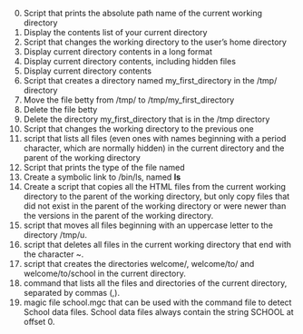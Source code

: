 0. Script that prints the absolute path name of the current working directory
1. Display the contents list of your current directory
2. Script that changes the working directory to the user’s home directory
3. Display current directory contents in a long format
4. Display current directory contents, including hidden files
5. Display current directory contents
6. Script that creates a directory named my_first_directory in the /tmp/ directory
7. Move the file betty from /tmp/ to /tmp/my_first_directory
8. Delete the file betty 
9. Delete the directory my_first_directory that is in the /tmp directory
10. Script that changes the working directory to the previous one
11. script that lists all files (even ones with names beginning with a period character, which are normally hidden) in the current directory and the parent of the working directory
12. Script that prints the type of the file named
13. Create a symbolic link to /bin/ls, named __ls__ 
14. Create a script that copies all the HTML files from the current working directory to the parent of the working directory, but only copy files that did not exist in the parent of the working directory or were newer than the versions in the parent of the working directory.
15. script that moves all files beginning with an uppercase letter to the directory /tmp/u.
16. script that deletes all files in the current working directory that end with the character ~.
17. script that creates the directories welcome/, welcome/to/ and welcome/to/school in the current directory.
18. command that lists all the files and directories of the current directory, separated by commas (,).
19.  magic file school.mgc that can be used with the command file to detect School data files. School data files always contain the string SCHOOL at offset 0.
